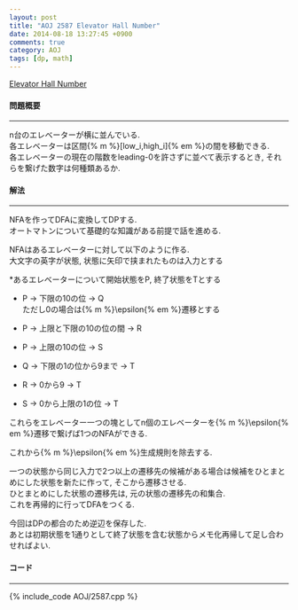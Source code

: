 ```yaml
---
layout: post
title: "AOJ 2587 Elevator Hall Number"
date: 2014-08-18 13:27:45 +0900
comments: true
category: AOJ
tags: [dp, math]
---
```


[Elevator Hall Number](http://judge.u-aizu.ac.jp/onlinejudge/description.jsp?id=2587)

#### 問題概要

****

n台のエレベーターが横に並んでいる.  
各エレベーターは区間{% m %}[low_i,high_i]{% em %}の間を移動できる.  
各エレベーターの現在の階数をleading-0を許さずに並べて表示するとき, それらを繋げた数字は何種類あるか.

#### 解法

****

NFAを作ってDFAに変換してDPする.  
オートマトンについて基礎的な知識がある前提で話を進める.  
  
NFAはあるエレベーターに対して以下のように作る.  
大文字の英字が状態, 状態に矢印で挟まれたものは入力とする  


*あるエレベーターについて開始状態をP, 終了状態をTとする  

* P -> 下限の10の位 -> Q  
  ただし0の場合は{% m %}\epsilon{% em %}遷移とする  

* P -> 上限と下限の10の位の間 -> R  

* P -> 上限の10の位 -> S  

* Q -> 下限の1の位から9まで -> T  

* R -> 0から9 -> T  

* S -> 0から上限の1の位 -> T  
  
これらをエレベーター一つの塊としてn個のエレベーターを{% m %}\epsilon{% em %}遷移で繋げば1つのNFAができる.  
  
これから{% m %}\epsilon{% em %}生成規則を除去する.  
  
一つの状態から同じ入力で2つ以上の遷移先の候補がある場合は候補をひとまとめにした状態を新たに作って, そこから遷移させる.  
ひとまとめにした状態の遷移先は, 元の状態の遷移先の和集合.  
これを再帰的に行ってDFAをつくる.  
  
今回はDPの都合のため逆辺を保存した.  
あとは初期状態を1通りとして終了状態を含む状態からメモ化再帰して足し合わせればよい.


#### コード

****

{% include_code AOJ/2587.cpp %}
